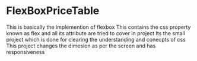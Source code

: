 # FlexBoxPriceTable
This is basically the implemention of flexbox This contains the css property known as flex and all its attribute are tried to cover in project Its the small project which is done for clearing the understanding and conecpts of css This project changes the dimesion as per the screen and has responsiveness
